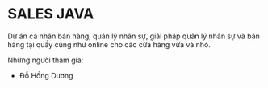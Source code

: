 # SALES JAVA

Dự án cá nhân bán hàng, quản lý nhân sự, giải pháp quản lý nhân sự và bán hàng tại quầy cũng như online cho các cửa hàng vừa và nhỏ.

Những người tham gia: 
- Đỗ Hồng Dương
